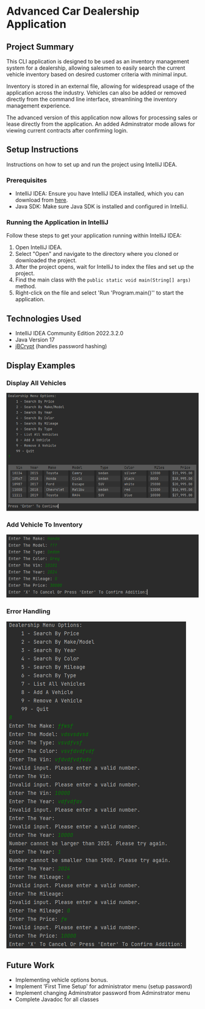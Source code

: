 # Advanced Car Dealership Application

## Project Summary

This CLI application is designed to be used as an inventory management system for a dealership, allowing salesmen to easily search the current vehicle inventory based on desired customer criteria with minimal input.

Inventory is stored in an external file, allowing for widespread usage of the application across the industry. Vehicles can also be added or removed directly from the command line interface, streamlining the inventory management experience.

The advanced version of this application now allows for processing sales or lease directly from the application. An added Adminstrator mode allows for viewing current contracts after confirming login.

## Setup Instructions

Instructions on how to set up and run the project using IntelliJ IDEA.

### Prerequisites

- IntelliJ IDEA: Ensure you have IntelliJ IDEA installed, which you can download from [here](https://www.jetbrains.com/idea/download/).
- Java SDK: Make sure Java SDK is installed and configured in IntelliJ.

### Running the Application in IntelliJ

Follow these steps to get your application running within IntelliJ IDEA:

1. Open IntelliJ IDEA.
2. Select "Open" and navigate to the directory where you cloned or downloaded the project.
3. After the project opens, wait for IntelliJ to index the files and set up the project.
4. Find the main class with the `public static void main(String[] args)` method.
5. Right-click on the file and select 'Run 'Program.main()'' to start the application.

## Technologies Used

- IntelliJ IDEA Community Edition 2022.3.2.0
- Java Version 17
- [jBCrypt](https://www.mindrot.org/projects/jBCrypt/) (handles password hashing)

## Display Examples

### Display All Vehicles

![All Vehicles](https://github.com/cpyup/car_dealership/blob/main/screenshots/display_all.png?raw=true)

### Add Vehicle To Inventory

![Adding Vehicle](https://github.com/cpyup/car_dealership/blob/main/screenshots/add_vehicle.png?raw=true)

### Error Handling

![Error Examples](https://github.com/cpyup/car_dealership/blob/main/screenshots/errors.png?raw=true)

## Future Work

- Implementing vehicle options bonus.
- Implement 'First Time Setup' for administrator menu (setup password)
- Implement changing Adminstrator password from Adminstrator menu
- Complete Javadoc for all classes